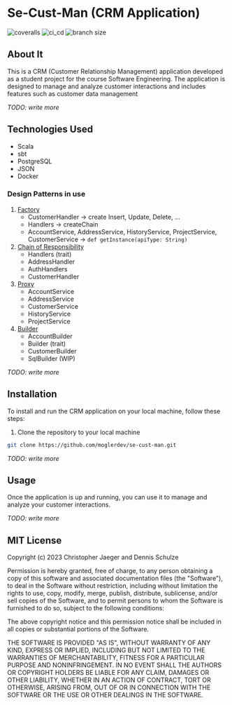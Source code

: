 # Se-Cust-Man (CRM Application)

![coveralls](https://img.shields.io/coverallsCoverage/github/moglerdev/se-cust-man?style=for-the-badge)
![ci_cd](https://img.shields.io/github/actions/workflow/status/moglerdev/se-cust-man/main.yml?style=for-the-badge)
![branch size](https://img.shields.io/github/repo-size/moglerdev/se-cust-man?style=for-the-badge)

## About It 

This is a CRM (Customer Relationship Management) application developed as a student project for the course Software Engineering. The application is designed to manage and analyze customer interactions and includes features such as customer data management

*TODO: write more*

## Technologies Used
- Scala
- sbt
- PostgreSQL
- JSON
- Docker


### Design Patterns in use

1. [Factory](https://refactoring.guru/design-patterns/factory-method)
    - CustomerHandler -> create Insert, Update, Delete, ...
    - Handlers -> createChain
    - AccountService, AddressService, HistoryService, ProjectService, CustomerService -> `def getInstance(apiType: String)` 
2. [Chain of Responsibility](https://refactoring.guru/design-patterns/chain-of-responsibility)
    - Handlers (trait)
    - AddressHandler
    - AuthHandlers
    - CustomerHandler
3. [Proxy](https://refactoring.guru/design-patterns/proxy)
    - AccountService
    - AddressService
    - CustomerService
    - HistoryService
    - ProjectService
4. [Builder](https://refactoring.guru/design-patterns/builder)
    - AccountBuilder
    - Builder (trait)
    - CustomerBuilder
    - SqlBuilder (WIP)

*TODO: write more*

## Installation

To install and run the CRM application on your local machine, follow these steps:

1. Clone the repository to your local machine

```bash
git clone https://github.com/moglerdev/se-cust-man.git
```

*TODO: write more*

## Usage

Once the application is up and running, you can use it to manage and analyze your customer interactions. 

*TODO: write more*

## MIT License

Copyright (c) 2023 Christopher Jaeger and Dennis Schulze

Permission is hereby granted, free of charge, to any person obtaining a copy
of this software and associated documentation files (the "Software"), to deal
in the Software without restriction, including without limitation the rights
to use, copy, modify, merge, publish, distribute, sublicense, and/or sell
copies of the Software, and to permit persons to whom the Software is
furnished to do so, subject to the following conditions:

The above copyright notice and this permission notice shall be included in all
copies or substantial portions of the Software.

THE SOFTWARE IS PROVIDED "AS IS", WITHOUT WARRANTY OF ANY KIND, EXPRESS OR
IMPLIED, INCLUDING BUT NOT LIMITED TO THE WARRANTIES OF MERCHANTABILITY,
FITNESS FOR A PARTICULAR PURPOSE AND NONINFRINGEMENT. IN NO EVENT SHALL THE
AUTHORS OR COPYRIGHT HOLDERS BE LIABLE FOR ANY CLAIM, DAMAGES OR OTHER
LIABILITY, WHETHER IN AN ACTION OF CONTRACT, TORT OR OTHERWISE, ARISING FROM,
OUT OF OR IN CONNECTION WITH THE SOFTWARE OR THE USE OR OTHER DEALINGS IN THE
SOFTWARE.
